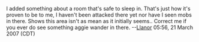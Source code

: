 I added something about a room that's safe to sleep in. That's just how
it's proven to be to me, I haven't been attacked there yet nor have I
seen mobs in there. Shows this area isn't as mean as it initially
seems.. Correct me if you ever do see something aggie wander in there.
--[Llanor](User:MooNFisH "wikilink") 05:56, 21 March 2007 (CDT)
